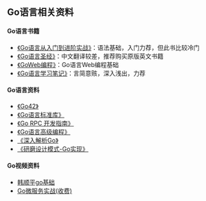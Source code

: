 ## Go语言相关资料

#### Go语言书籍

- [《Go语言从入门到进阶实战》](https://book.douban.com/subject/30240200/)：语法基础，入门力荐，但此书比较冷门
- [《Go语言圣经》](https://github.com/gopl-zh/gopl-zh.github.com)：中文翻译较差，推荐购买原版英文书籍
- [《GoWeb编程》](https://book.douban.com/subject/27204133/)：Go语言Web编程基础
- [《Go语言学习笔记》](https://book.douban.com/subject/26832468/)：言简意赅，深入浅出，力荐

#### Go语言资料

- [《Go42》](https://github.com/ffhelicopter/Go42)
- [《Go语言标准库》](https://github.com/polaris1119/The-Golang-Standard-Library-by-Example)
- [《Go RPC 开发指南》](https://github.com/smallnest/go-rpc-programming-guide)
- [《Go语言高级编程》](https://github.com/chai2010/advanced-go-programming-book)
- [《深入解析Go》](https://github.com/tiancaiamao/go-internals)
- [《研磨设计模式-Go实现》](https://github.com/senghoo/golang-design-pattern)

#### Go视频资料

- [韩顺平go基础](https://www.bilibili.com/video/av35928275) 
- [Go微服务实战(收费)](https://study.163.com/course/introduction.htm?courseId=1209302815)